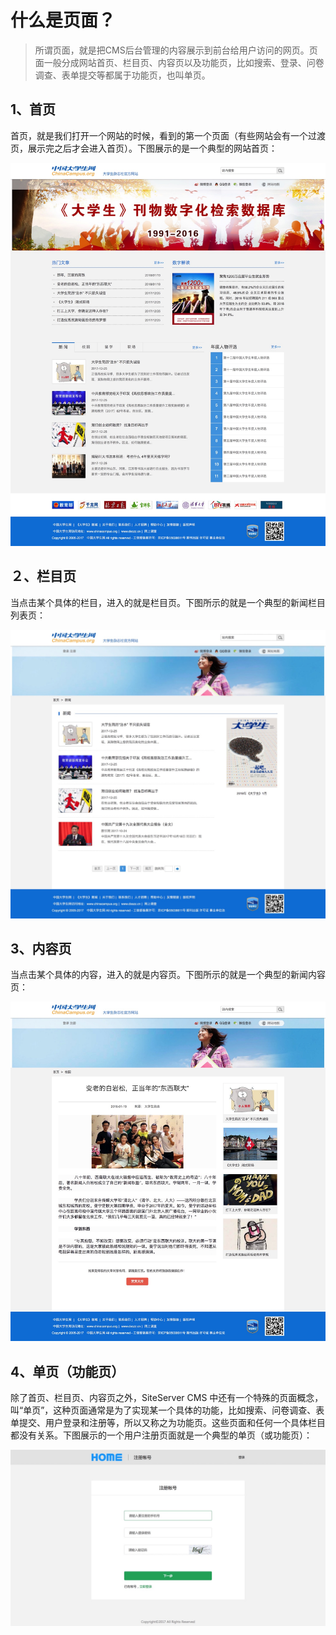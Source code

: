 # 什么是页面？

> 所谓页面，就是把CMS后台管理的内容展示到前台给用户访问的网页。页面一般分成网站首页、栏目页、内容页以及功能页，比如搜索、登录、问卷调查、表单提交等都属于功能页，也叫单页。

## 1、首页

首页，就是我们打开一个网站的时候，看到的第一个页面（有些网站会有一个过渡页，展示完之后才会进入首页）。下图展示的是一个典型的网站首页：
 
![](./images/204.jpg)

## ２、栏目页

当点击某个具体的栏目，进入的就是栏目页。下图所示的就是一个典型的新闻栏目列表页：

![](./images/205.jpg)

## 3、内容页 

当点击某个具体的内容，进入的就是内容页。下图所示的就是一个典型的新闻内容页：

![](./images/206.jpg) 

## 4、单页（功能页）

除了首页、栏目页、内容页之外，SiteServer CMS 中还有一个特殊的页面概念，叫“单页”，这种页面通常是为了实现某一个具体的功能，比如搜索、问卷调查、表单提交、用户登录和注册等，所以又称之为功能页。这些页面和任何一个具体栏目都没有关系。下图展示的一个用户注册页面就是一个典型的单页（或功能页）：

![](./images/207.jpg)

